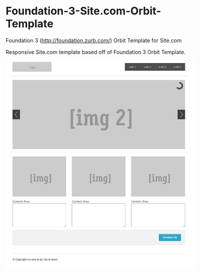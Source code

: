 Foundation-3-Site.com-Orbit-Template
====================================

Foundation 3 (http://foundation.zurb.com/) Orbit Template for Site.com

Responsive Site.com template based off of Foundation 3 Orbit Template.

![screen shot](https://github.com/ndrost/Foundation-3-Site.com-Orbit-Template/blob/master/f3ss.png)
